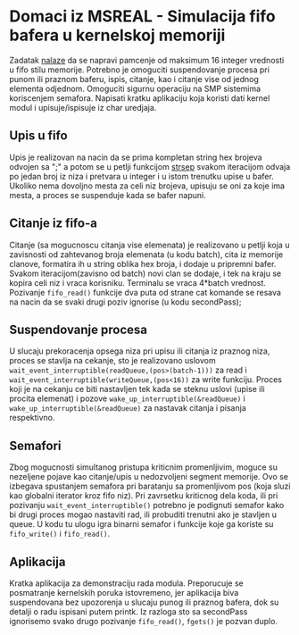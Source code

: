 # Domaci iz MSREAL - Simulacija fifo bafera u kernelskoj memoriji
  Zadatak [nalaze](http://www.elektronika.ftn.uns.ac.rs/mikroracunarski-sistemi-za-rad-u-realnom-vremenu/wp-content/uploads/sites/99/2018/03/Doma%C4%87i-zadatak.pdf) da se napravi pamcenje od maksimum 16 integer vrednosti u fifo stilu memorije. Potrebno je omoguciti suspendovanje procesa pri punom ili praznom baferu, ispis, citanje, kao i citanje vise od jednog elementa odjednom. Omoguciti sigurnu operaciju na SMP sistemima koriscenjem semafora. Napisati kratku aplikaciju koja koristi dati kernel modul i upisuje/ispisuje iz char uredjaja.
## Upis u fifo
  Upis je realizovan na nacin da se prima kompletan string hex brojeva odvojen sa ";" a potom se u petlji funkcijom [strsep](https://www.kernel.org/doc/htmldocs/kernel-api/API-strsep.html) svakom iteracijom odvaja po jedan broj iz niza i pretvara u integer i u istom trenutku upise u bafer. Ukoliko nema dovoljno mesta za celi niz brojeva, upisuju se oni za koje ima mesta, a proces se suspenduje kada se bafer napuni.
## Citanje iz fifo-a
  Citanje (sa mogucnoscu citanja vise elemenata) je realizovano u petlji koja u zavisnosti od zahtevanog broja elemenata (u kodu batch), cita iz memorije clanove, formatira ih u string oblika hex broja, i dodaje u pripremni bafer. Svakom iteracijom(zavisno od batch) novi clan se dodaje, i tek na kraju se kopira celi niz i vraca korisniku. Terminalu se vraca 4*batch vrednost. Pozivanje `fifo_read()` funkcije dva puta od strane cat komande se resava na nacin da se svaki drugi poziv ignorise (u kodu secondPass);
## Suspendovanje procesa
  U slucaju prekoracenja opsega niza pri upisu ili citanja iz praznog niza, proces se stavlja na cekanje, sto je realizovano uslovom `wait_event_interruptible(readQueue,(pos>(batch-1)))` za read i `wait_event_interruptible(writeQueue,(pos<16))` za write funkciju. Proces koji je na cekanju ce biti nastavljen tek kada se steknu uslovi (upise ili procita elemenat) i pozove `wake_up_interruptible(&readQueue)` i `wake_up_interruptible(&readQueue)` za nastavak citanja i pisanja respektivno.
## Semafori
  Zbog mogucnosti simultanog pristupa kriticnim promenljivim, moguce su nezeljene pojave kao citanje/upis u nedozvoljeni segment memorije. Ovo se izbegava spustanjem semafora pri baratanju sa promenljivom pos (koja sluzi kao globalni iterator kroz fifo niz). Pri zavrsetku kriticnog dela koda, ili pri pozivanju `wait_event_interruptible()` potrebno je podignuti semafor kako bi drugi proces mogao nastaviti rad, ili probuditi trenutni ako je stavljen u queue. U kodu tu ulogu igra binarni semafor i funkcije koje ga koriste su `fifo_write()` i `fifo_read()`.
## Aplikacija
  Kratka aplikacija za demonstraciju rada modula. Preporucuje se posmatranje kernelskih poruka istovremeno, jer aplikacija biva suspendovana bez upozorenja u slucaju punog ili praznog bafera, dok su detalji o radu ispisani putem printk. Iz razloga sto sa secondPass ignorisemo svako drugo pozivanje `fifo_read()`, `fgets()` je pozvan duplo.
